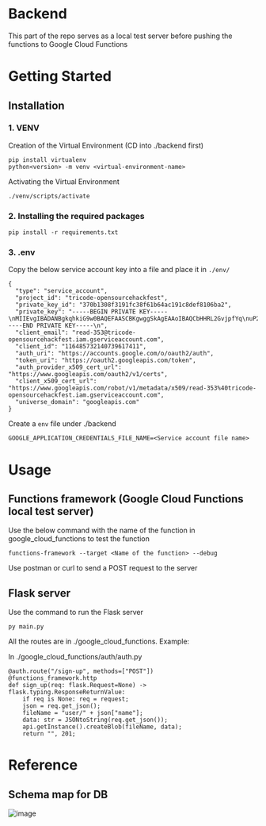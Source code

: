# Backend
This part of the repo serves as a local test server before pushing the functions to Google Cloud Functions

# Getting Started
## Installation
### 1. VENV
Creation of the Virtual Environment (CD into ./backend first)

```
pip install virtualenv
python<version> -m venv <virtual-environment-name>
```

Activating the Virtual Environment
```
./venv/scripts/activate
```

### 2. Installing the required packages
```
pip install -r requirements.txt
```

### 3. .env
Copy the below service account key into a file and place it in ```./env/```
```
{
  "type": "service_account",
  "project_id": "tricode-opensourcehackfest",
  "private_key_id": "370b1308f3191fc38f61b64ac191c8def8106ba2",
  "private_key": "-----BEGIN PRIVATE KEY-----\nMIIEvgIBADANBgkqhkiG9w0BAQEFAASCBKgwggSkAgEAAoIBAQCbHHRL2GvjpfYq\nuP2ZbhCPrVBCviQe00jQzAl5OML0UeROdcz4npBmZp5cN+MsxHFi3BpZjfCnWxmT\nPsLFK5rB6Z4CW8bOUTT73NMEOipelDFuC3yf+gUBGXPUTj1HwRORsiH+BLDtkHnZ\n+TRKfXebbSshZWr6/9uUJhISof7OBFGQBOa0XytJDQ/dacUmVm7lrmFUJ1U45+6y\ndY3hcClrfzWoJf2cBXJPvRiSDXOVdlrnyyXthRQAbjuY5PsLlReTVAzIqFmxbmT9\np64H/ckzmB8M4EDUpB8ep7CbxAfmFFfJVCCG8KWcWBkzM2AGOnIYumUQx91Zb3uk\nm3FIos5tAgMBAAECggEABwViND6vH4ZXHrbx77x+Lmq7a9H8g5KvxJe/xAdwN6vv\nSCfn58cRpTj26Ri0hUW9Fir9XFli78hdX39jRJaFMkrXVqb92D/vxIjJ2nKhkVdm\n52LIuNsR1+tlhVInTvSr5JfqFvvyYEZ+ZYH0vnxwag4meiQDlCn5r/qLLeG8TWnt\nlmBvia7wOgJO/5igyB8SsGjVtDf89sNBSQBuznjhJTVjn7FQL/LgRhp5+Hl58g7q\nsz+F7Wsga09oyDjtidyD/V3obhO1TtFmzpwqhfkcw7jNGb+UtEQ3KraS00brY/GU\nW6+d8UggZWQKEuW5re6SJWRc3w6dYUhL3mG6l8ILdwKBgQDKghKqnJcis5KD4Ke5\nCwRh/vBebJMUpF+PPdefs/6Dypnu1Y4OOTy0pPRhZbkyhjNwvTR2sGALJ1YJWuI5\n4+ynCkRD4LxkG5fa9xLd+nik3SpIkDD2O6Rttn0q6HKFNZbTlur1+7I5h5LLSx85\nsJkpsI3edGQAViQgA+1sW100LwKBgQDEFVKXuuJ9x5080W0OKATJrXBgnlbsKPze\nopgqP5fo2KP23IXozgCvbg1x1nfbyYCNNdTCkwx0NPjy442rjkKqRznUNk+DSF5R\nEZYjiHtImL4b/rf35SmupswGFILFicnoBQVPOpfllfZ/JPqDTlD6DW6QPWvk9ghV\n1JQ3+P8UIwKBgQC5CY9a28hxidmnrOA0ga+Yh2VFMjpWkzdJ4H0kzUgTTk3HYNTz\nhDNG8K7oTBWj5+Ia8pd8l/66UlAYLjYmJXB41TW5PCGH63qfNkHEGPih1ACt2ysR\n4z+EjEnkqg7yTxwo7G53I2wfixSDs3mtsgLRiCSpjnpNoGhT5KLN7tHEOwKBgQCX\nVGl4xnfUYQE+FdcXrNT9HUj0mF83Re7amBvdx1SjFMd+VvVWFd67hbEEoWPBkYMP\n+HKqdDiRWuyi7/G/bDyRFAVSfVPiWzDHWk5IQCX9gjx+eJhczlTcAMjHDH9cmxnj\nYjSVz/+45YLm35AjVIb0ZPdmhLDHdQY7z6NQi2+5hwKBgBGLKEZFpYhs9RSiPdyB\nhrA/f9bmlOqRv3qBbjGj/0Y7PUiKu0SCU8IObpVOhN2zE9GJgrjUChRkFHWwlo3j\nzL/PfTfKIZtKoAwKELV6XC0WyIvAXz09RIhsbk3sSCQYCXpp9o0uzJM3m+SleaX8\nTkaqgHFlQtueZlBPx41wjJ5q\n-----END PRIVATE KEY-----\n",
  "client_email": "read-353@tricode-opensourcehackfest.iam.gserviceaccount.com",
  "client_id": "116485732140739617411",
  "auth_uri": "https://accounts.google.com/o/oauth2/auth",
  "token_uri": "https://oauth2.googleapis.com/token",
  "auth_provider_x509_cert_url": "https://www.googleapis.com/oauth2/v1/certs",
  "client_x509_cert_url": "https://www.googleapis.com/robot/v1/metadata/x509/read-353%40tricode-opensourcehackfest.iam.gserviceaccount.com",
  "universe_domain": "googleapis.com"
}
```

Create a ```env``` file under ./backend
```
GOOGLE_APPLICATION_CREDENTIALS_FILE_NAME=<Service account file name>
```

# Usage
## Functions framework (Google Cloud Functions local test server)
Use the below command with the name of the function in google_cloud_functions to test the function
```
functions-framework --target <Name of the function> --debug
```

Use postman or curl to send a POST request to the server 

## Flask server
Use the command to run the Flask server
```
py main.py
```
All the routes are in ./google_cloud_functions. Example:

In ./google_cloud_functions/auth/auth.py
```
@auth.route("/sign-up", methods=["POST"])
@functions_framework.http
def sign_up(req: flask.Request=None) -> flask.typing.ResponseReturnValue:
    if req is None: req = request;
    json = req.get_json();
    fileName = "user/" + json["name"];
    data: str = JSONtoString(req.get_json());
    api.getInstance().createBlob(fileName, data);
    return "", 201;
```

# Reference
## Schema map for DB
![image](https://github.com/TriCodeCollective/Open-Source-Hackfest/assets/91957823/547d5e50-6d50-4aa3-a79b-574d4c55991e)
